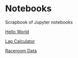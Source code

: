 # Notebooks
Scrapbook of Jupyter notebooks

[Hello World](https://github.com/diogorsousa/Notebooks/blob/main/hello_world.ipynb)

[Lap Calculator](https://github.com/diogorsousa/Notebooks/blob/main/lap_calculator.ipynb)

[Raceroom Data](https://github.com/diogorsousa/Notebooks/blob/main/raceroom_data.ipynb)
